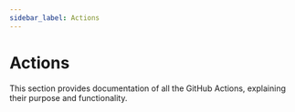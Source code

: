 ```yaml
---
sidebar_label: Actions
---
```


# Actions

This section provides documentation of all the GitHub Actions, explaining their purpose and functionality.
